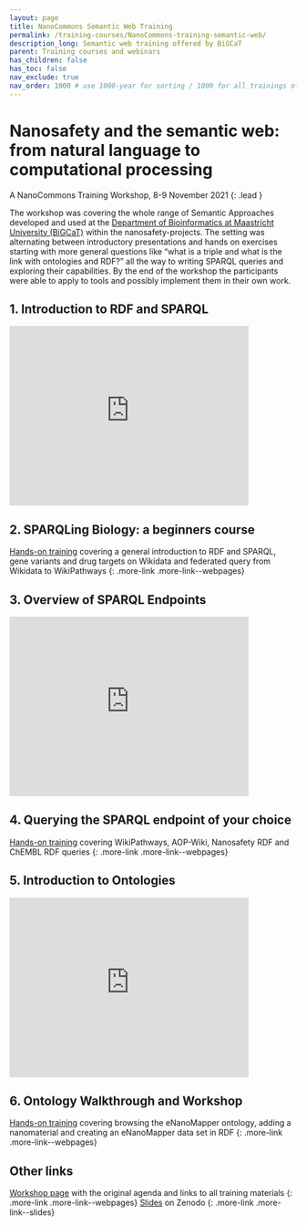 ```yaml
---
layout: page
title: NanoCommons Semantic Web Training
permalink: /training-courses/NanoCommons-training-semantic-web/
description_long: Semantic web training offered by BiGCaT
parent: Training courses and webinars
has_children: false
has_toc: false
nav_exclude: true
nav_order: 1000 # use 1000-year for sorting / 1000 for all trainings offered by a project
---
```


# Nanosafety and the semantic web: from natural language to computational processing
<script type="application/ld+json">
{
  "@context": "http://schema.org",
  "@type": "Course",
  "http://purl.org/dc/terms/conformsTo": {
    "@id": "https://bioschemas.org/profiles/Course/0.9-DRAFT-2020_12_08",
    "@type": "CreativeWork"
  },
  "inLanguage": "en-gb",
  "name": "Nanosafety and the semantic web: from natural language to computational processing",
  "url": "https://nanocommons.github.io/user-handbook/NanoCommons-training-semantic-web/",
  "publisher": {
    "@type": "Organization",
    "name": "GitHub"
  },
  "copyrightYear": "2021",
  "description": "The workshop was covering the whole range of Semantic Approaches developed and used at the Department of Bioinformatics at Maastricht University (BiGCaT). The setting was alternating between introductory presentations and hands on exercises starting with more general questions like “what is a triple and what is the link with ontologies and RDF?” all the way to writing SPARQL queries and exploring their capabilities. By the end of the workshop the participants were able to apply to tools and possibly implement them in their own work.",
  "keywords": "nanotechnology, semantic web, SPARQL, RDF, ontology, eNanoMapper"
}
</script>
A NanoCommons Training Workshop, 8-9 November 2021
{: .lead }

The workshop was covering the whole range of Semantic Approaches developed and used at the [Department of Bioinformatics at Maastricht University (BiGCaT)](https://www.maastrichtuniversity.nl/research/bioinformatics) within the nanosafety-projects. The setting was alternating between introductory presentations and hands on exercises starting with more general questions like “what is a triple and what is the link with ontologies and RDF?” all the way to writing SPARQL queries and exploring their capabilities. By the end of the workshop the participants were able to apply to tools and possibly implement them in their own work.

## 1. Introduction to RDF and SPARQL
<script type="application/ld+json">
{
  "@context": "http://schema.org",
  "@type": "LearningResource",
  "http://purl.org/dc/terms/conformsTo": {
    "@id": "https://bioschemas.org/profiles/TrainingMaterial/1.0-RELEASE",
    "@type": "CreativeWork"
  },
  "inLanguage": "en-gb",
  "name": "SPARQLing Biology: a Beginners Course",
  "url": "https://www.youtube.com/watch?v=a91OKWHKzXs",
  "publisher": {
    "@type": "Organization",
    "name": "YouTube"
  },
  "copyrightYear": "2021",
  "description": "The workshop was covering the whole range of Semantic Approaches developed and used at the Department of Bioinformatics at Maastricht University (BiGCaT). The setting was alternating between introductory presentations and hands on exercises starting with more general questions like “what is a triple and what is the link with ontologies and RDF?” all the way to writing SPARQL queries and exploring their capabilities. By the end of the workshop the participants were able to apply to tools and possibly implement them in their own work.",
  "keywords": "SPARQL, RDF, biology, ontology"
}
</script>
<iframe width="420" height="315" src="https://www.youtube.com/embed/a91OKWHKzXs" frameborder="0" allowfullscreen="allowfullscreen">&nbsp;</iframe>

## 2. SPARQLing Biology: a beginners course
[Hands-on training](https://bigcat-um.github.io/SPARQLTutorialBioSB2019/) covering a general introduction to RDF and SPARQL, gene variants and drug targets on Wikidata and federated query from Wikidata to WikiPathways 
{: .more-link .more-link--webpages} 

## 3. Overview of SPARQL Endpoints
<script type="application/ld+json">
{
  "@context": "http://schema.org",
  "@type": "LearningResource",
  "http://purl.org/dc/terms/conformsTo": {
    "@id": "https://bioschemas.org/profiles/TrainingMaterial/1.0-RELEASE",
    "@type": "CreativeWork"
  },
  "inLanguage": "en-gb",
  "name": "SPARQL endpoints at BiGCaT",
  "url": "https://www.youtube.com/watch?v=r5Uloztzy7I",
  "publisher": {
    "@type": "Organization",
    "name": "YouTube"
  },
  "copyrightYear": "2021",
  "description": "Lecture discussing the SPARQL endpoints provided by the Maastricht Universty Dept. of Bioinformatics, BiGCaT.",
  "keywords": "WikiPathways, AOP-Wiki, ChEMBL, SPARQL, chemistry, cheminformatics"
}
</script>
<iframe width="420" height="315" src="https://www.youtube.com/embed/r5Uloztzy7I" frameborder="0" allowfullscreen="allowfullscreen">&nbsp;</iframe>

## 4. Querying the SPARQL endpoint of your choice
[Hands-on training](https://nanocommons.github.io/workshops/2021-12-08/SPARQLendpoint/) covering WikiPathways, AOP-Wiki, Nanosafety RDF and ChEMBL RDF queries 
{: .more-link .more-link--webpages} 

## 5. Introduction to Ontologies
<iframe width="420" height="315" src="https://www.youtube.com/embed/GjZZ0FWz41o" frameborder="0" allowfullscreen="allowfullscreen">&nbsp;</iframe>

## 6. Ontology Walkthrough and Workshop
[Hands-on training](https://nanocommons.github.io/workshops/2021-12-08/Ontology/) covering browsing the eNanoMapper ontology, adding a nanomaterial and creating an eNanoMapper data set in RDF 
{: .more-link .more-link--webpages} 

## Other links
[Workshop page](https://nanocommons.github.io/workshops/2021-12-08/) with the original agenda and links to all training materials 
{: .more-link .more-link--webpages} 
[Slides](https://zenodo.org/record/5840053) on Zenodo 
{: .more-link .more-link--slides} 

